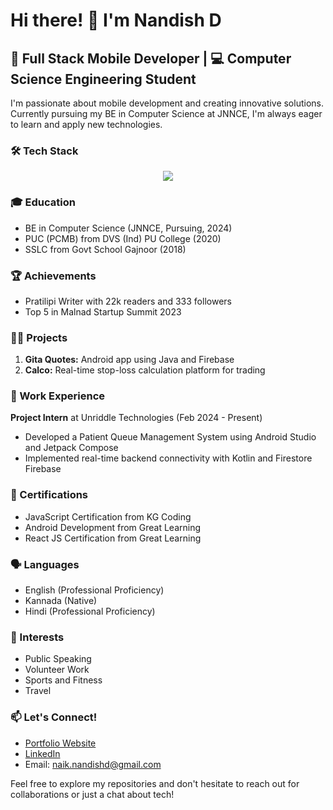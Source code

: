 # Hi there! 👋 I'm Nandish D

## 🚀 Full Stack Mobile Developer | 💻 Computer Science Engineering Student

I'm passionate about mobile development and creating innovative solutions. Currently pursuing my BE in Computer Science at JNNCE, I'm always eager to learn and apply new technologies.

### 🛠 Tech Stack

<p align="center">
  <a href="https://skillicons.dev">
    <img src="https://skillicons.dev/icons?i=java,python,kotlin,html,css,js,express,react,mysql,firebase,git,github,figma" />
  </a>
</p>


### 🎓 Education

- BE in Computer Science (JNNCE, Pursuing, 2024)
- PUC (PCMB) from DVS (Ind) PU College (2020)
- SSLC from Govt School Gajnoor (2018)

### 🏆 Achievements

- Pratilipi Writer with 22k readers and 333 followers
- Top 5 in Malnad Startup Summit 2023

### 👨‍💻 Projects


1. **Gita Quotes:** Android app using Java and Firebase
2. **Calco:** Real-time stop-loss calculation platform for trading

### 💼 Work Experience

**Project Intern** at Unriddle Technologies (Feb 2024 - Present)
- Developed a Patient Queue Management System using Android Studio and Jetpack Compose
- Implemented real-time backend connectivity with Kotlin and Firestore Firebase

### 🌟 Certifications

- JavaScript Certification from KG Coding
- Android Development from Great Learning
- React JS Certification from Great Learning

### 🗣 Languages

- English (Professional Proficiency)
- Kannada (Native)
- Hindi (Professional Proficiency)

### 🎨 Interests

- Public Speaking
- Volunteer Work
- Sports and Fitness
- Travel

### 📫 Let's Connect!

- [Portfolio Website](https://nandishnaik.netlify.app/)
- [LinkedIn](http://www.linkedin.com/in/nandish-d-naik-39a785257)
- Email: naik.nandishd@gmail.com

Feel free to explore my repositories and don't hesitate to reach out for collaborations or just a chat about tech!
